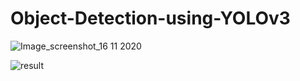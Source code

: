 # Object-Detection-using-YOLOv3


![Image_screenshot_16 11 2020](https://user-images.githubusercontent.com/58909032/99222294-998d3000-2825-11eb-92e6-62cb6f88b800.png)

![result](https://user-images.githubusercontent.com/58909032/99222296-9abe5d00-2825-11eb-90b2-011c570723f2.png)
